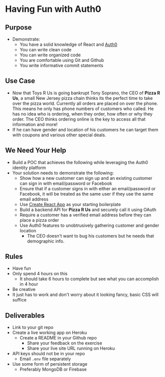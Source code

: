 # Having Fun with Auth0

## Purpose
* Demonstrate:
    - You have a solid knowledge of React and [Auth0](https://auth0.com/)
    - You can write clean code
    - You can write organized code
    - You are comfortable using Git and Github
    - You write informative commit statements

## Use Case
* Now that Toys R Us is going bankrupt Tony Soprano, the CEO of **Pizza R Us**, a small New Jersey pizza chain thinks its the perfect time to take over the pizza world. Currently all orders are placed on over the phone. This means he only has phone numbers of customers who called. He has no idea who is ordering, when they order, how often or why they order. The CEO thinks ordering online is the key to access all that information and more!
* If he can have gender and location of his customers he can target them with coupons and various other special deals.

## We Need Your Help
* Build a POC that achieves the following while leveraging the Auth0 identity platform
* Your solution needs to demonstrate the following:
    - Show how a new customer can sign up and an existing customer can sign in with email/password or Facebook
    - Ensure that if a customer signs in with either an email/password or Facebook, it will be treated as the same user if they use the same email address
    - Use [Create React App](https://github.com/facebook/create-react-app) as your starting boilerplate
    - Build a backend API for **Pizza R Us** and securely call it using OAuth
    - Require a customer has a verified email address before they can place a pizza order 
    - Use Auth0 features to unobtrusively gathering customer and gender location
        + The CEO doesn't want to bug his customers but he needs that demographic info.

## Rules
* Have fun
* Only spend 4 hours on this
    - It should take 6 hours to complete but see what you can accomplish in 4 hour
* Be creative
* It just has to work and don't worry about it looking fancy, basic CSS will suffice

## Deliverables
* Link to your git repo
* Create a live working app on Heroku
    - Create a README in your Github repo
        + Share your feedback on the exercise
        + Share your live site URL running on Heroku
* API keys should not be in your repo
    - Email `.env` file separately
* Use some form of persistent storage
    - Preferably MongoDB or Firebase
